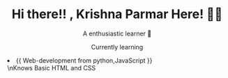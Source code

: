 <h1 align='center'> Hi there!! , Krishna Parmar Here! 🙋‍♂️ </h1>
<p align='center'> A enthusiastic learner 🎇 </p>
<p align='center'> Currently learning <li> {{ Web-development from python,JavaScript }} </li> \nKnows Basic HTML and CSS <p>
